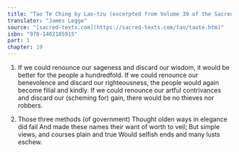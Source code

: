 ```yaml
---
title: "Tao Te Ching by Lao-tzu (excerpted from Volume 39 of the Sacred Books of the East.)"
translator: "James Legge"
source: "[sacred-texts.com](https://sacred-texts.com/tao/taote.htm)"
isbn: "978-1402185915"
part: 1
chapter: 19
---
```

1. If we could renounce our sageness and discard our wisdom, it would
be better for the people a hundredfold. If we could renounce our benevolence
and discard our righteousness, the people would again become filial
and kindly. If we could renounce our artful contrivances and discard
our (scheming for) gain, there would be no thieves nor robbers.

2. Those three methods (of government) 
Thought olden ways in elegance did fail 
And made these names their want of worth to veil; 
But simple views, and courses plain and true 
Would selfish ends and many lusts eschew.